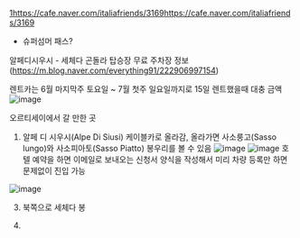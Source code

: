 [1https://cafe.naver.com/italiafriends/3169](https://cafe.naver.com/italiafriends/3169)https://cafe.naver.com/italiafriends/3169

* 슈퍼섬머 패스?
  
알페디시우시 - 세체다 곤돌라 탑승장 무료 주차장 정보 (https://m.blog.naver.com/everything91/222906997154)

렌트카는 6월 마지막주 토요일 ~ 7월 첫주 일요일까지로 15일 렌트했을때 대충 금액
![image](https://github.com/codebrunch/codebrunch.github.io/assets/70242287/c927dcec-81b2-4170-9c41-3909eef47d77)


오르티세이에서 갈 만한 곳

1. 알페 디 시우시(Alpe Di Siusi)
케이블카로 올라감, 올라가면 사소룽고(Sasso lungo)와 사소피아토(Sasso Piatto) 봉우리를 볼 수 있음
![image](https://github.com/codebrunch/codebrunch.github.io/assets/70242287/91313965-8123-4cbd-bb0b-8e9d81630a47)
![image](https://github.com/codebrunch/codebrunch.github.io/assets/70242287/29cfcbd4-16b1-443c-8ec3-89fb4a67d14b)
호텔 예약을 하면 이메일로 보내오는 신청서 양식을 작성해서 미리 차량 등록만 하면 문제없이 진입 가능

![image](https://github.com/codebrunch/codebrunch.github.io/assets/70242287/027f1289-a5e6-4174-9095-5270e667f066)


3. 북쪽으로 세체다 봉


4.
